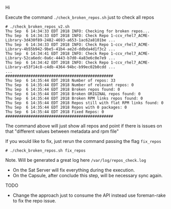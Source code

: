 Hi

Execute the command `./check_broken_repos.sh` just to check all repos
```
# ./check_broken_repos_v2.sh 
Thu Sep  6 14:34:33 EDT 2018 INFO: Checking for broken repos...
Thu Sep  6 14:34:33 EDT 2018 INFO: Check Repo 1-ccv_rhel7_ACME-Library-3d430f89-2482-4693-a653-1ac62a8101be ...
Thu Sep  6 14:34:33 EDT 2018 INFO: Check Repo 1-ccv_rhel7_ACME-Library-4b55b942-9be5-41b4-ae2d-ddbda4d1f3c2 ...
Thu Sep  6 14:34:41 EDT 2018 INFO: Check Repo 1-ccv_rhel7_ACME-Library-52ca6edc-0a6c-4443-b7d0-4a83e6c0e7e9 ...
Thu Sep  6 14:34:42 EDT 2018 INFO: Check Repo 1-ccv_rhel7_ACME-Library-e53f14c8-c4db-4364-94bc-b99ec02b0cdd ...
...
###############################################
Thu Sep  6 14:35:44 EDT 2018 Number of repos: 33
Thu Sep  6 14:35:44 EDT 2018 Number of relevant repos: 0
Thu Sep  6 14:35:44 EDT 2018 Broken repos found: 0
Thu Sep  6 14:35:44 EDT 2018 Broken ORIGINAL repos found: 0
Thu Sep  6 14:35:44 EDT 2018 Broken RPM links repos found: 0
Thu Sep  6 14:35:44 EDT 2018 Repos still with flat RPM links found: 0
Thu Sep  6 14:35:44 EDT 2018 Repos with 0 packages: 0
Thu Sep  6 14:35:44 EDT 2018 Fixed Repos: 0
###############################################
```
The command above will just show all repos and point if there is issues on that "different values between metadata and rpm file"

If you would like to fix, just rerun the command passing the flag `fix_repos`

```
# ./check_broken_repos.sh fix_repos
```

Note. Will be generated a great log here `/var/log/repos_check.log`

- On the Sat Server will fix everything during the execution.
- On the Capsule, after conclude this step, will be necessary sync again.

TODO
  - Change the approach just to consume the API instead use foreman-rake to fix the repo issue.

